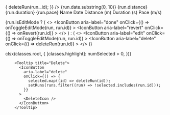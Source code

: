 <TableCell align="center">
                  <Link to={"/edit/" + run._id} className={classes.link}>
                    <EditIcon className={classes.icon1} type="button" />
                  </Link>
                  <DeleteIcon
                    className={classes.icon2}
                    type="button"
                    onClick={() => {
                      deleteRun(run._id);
                    }}
                  />
                </TableCell>
<TableCell align="right">{run.date.substring(0, 10)}</TableCell>
                <TableCell align="right">{run.distance}</TableCell>
                <TableCell align="right">{run.duration}</TableCell>
                <TableCell align="right">{run.pace}</TableCell>

<TableHead>
          <TableRow>
            <TableCell></TableCell>
            <TableCell align="right">Name</TableCell>
            <TableCell align="right">Date</TableCell>
            <TableCell align="right">Distance&nbsp;(m)</TableCell>
            <TableCell align="right">Duration&nbsp;(s)</TableCell>
            <TableCell align="right">Pace&nbsp;(m/s)</TableCell>
            <TableCell align="right"></TableCell>
          </TableRow>
        </TableHead>

{run.isEditMode ? (
<>
<IconButton
aria-label="done"
onClick={() => onToggleEditMode(run, run.id)} >
<DoneIcon />
</IconButton>
<IconButton
aria-label="revert"
onClick={() => onRevert(run.id)} >
<RevertIcon />
</IconButton>
</>
) : (
<>
<IconButton
aria-label="edit"
onClick={() => onToggleEditMode(run, run.id)} >
<EditIcon />
</IconButton>
<IconButton
aria-label="delete"
onClick={() => deleteRun(run.id)} >
<DeleteIcon />
</IconButton>
</>
)}

clsx(classes.root, {
[classes.highlight]: numSelected > 0,
})}

        <Tooltip title="Delete">
          <IconButton
            aria-label="delete"
            onClick={() => {
              selected.map((id) => deleteRun(id));
              setRuns(runs.filter((run) => !selected.includes(run.id)));
            }}
          >
            <DeleteIcon />
          </IconButton>
        </Tooltip>
